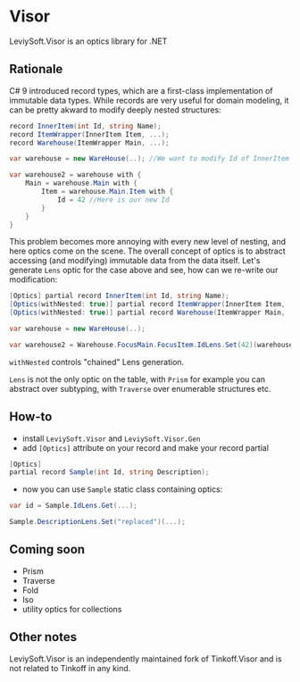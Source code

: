 # Visor

LeviySoft.Visor is an optics library for .NET

## Rationale

C# 9 introduced record types, which are a first-class implementation of immutable data types.
While records are very useful for domain modeling, it can be pretty akward to modify deeply nested structures:

```csharp
record InnerItem(int Id, string Name);
record ItemWrapper(InnerItem Item, ...);
record Warehouse(ItemWrapper Main, ...);

var warehouse = new WareHouse(..); //We want to modify Id of InnerItem here

var warehouse2 = warehouse with {
    Main = warehouse.Main with {
        Item = warehouse.Main.Item with {
            Id = 42 //Here is our new Id
        }
    }
}
```

This problem becomes more annoying with every new level of nesting,
and here optics come on the scene. The overall concept of optics
is to abstract accessing (and modifying) immutable data from
the data itself. Let's generate `Lens` optic for the case above and see,
how can we re-write our modification:

```csharp
[Optics] partial record InnerItem(int Id, string Name);
[Optics(withNested: true)] partial record ItemWrapper(InnerItem Item, ...);
[Optics(withNested: true)] partial record Warehouse(ItemWrapper Main, ...);

var warehouse = new WareHouse(..);

var warehouse2 = Warehouse.FocusMain.FocusItem.IdLens.Set(42)(warehouse);
```

`withNested` controls "chained" Lens generation.

`Lens` is not the only optic on the table, with `Prism` for example you can
abstract over subtyping, with `Traverse` over enumerable structures etc.

## How-to

- install `LeviySoft.Visor` and `LeviySoft.Visor.Gen`
- add `[Optics]` attribute on your record and make your record partial

```csharp
[Optics]
partial record Sample(int Id, string Description);
```

- now you can use `Sample` static class containing optics:

```csharp
var id = Sample.IdLens.Get(...);

Sample.DescriptionLens.Set("replaced")(...);
```

## Coming soon
- Prism
- Traverse
- Fold
- Iso
- utility optics for collections

## Other notes

LeviySoft.Visor is an independently maintained fork of Tinkoff.Visor and is not related to Tinkoff in any kind.